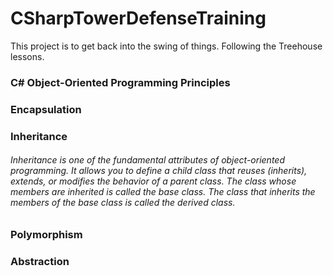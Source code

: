 # CSharpTowerDefenseTraining
This project is to get back into the swing of things. Following the Treehouse lessons.

### C# Object-Oriented Programming Principles<br />
### Encapsulation<br />
### Inheritance<br />
###### Inheritance is one of the fundamental attributes of object-oriented programming. It allows you to define a child class that reuses (inherits), extends, or modifies the behavior of a parent class. The class whose members are inherited is called the base class. The class that inherits the members of the base class is called the derived class.<br />
### Polymorphism<br />
### Abstraction